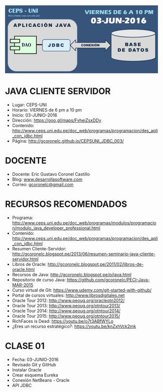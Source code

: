 ![Java CLIENTE-SERVIDOR](https://raw.githubusercontent.com/gcoronelc/CEPSUNI_JDBC_003/master/JavaCS003.png)

# JAVA CLIENTE SERVIDOR

- Lugar: CEPS-UNI
- Horario: VIERNES de 6 pm a 10 pm
- Inicio: 03-JUNIO-2016
- Dirección: https://goo.gl/maps/FvheiZsxDDy
- Contenido: http://www.ceps.uni.edu.pe/doc_web/programas/programacion/des_apli_con_jdbc.html
- Página: http://gcoronelc.github.io/CEPSUNI_JDBC_003/

# DOCENTE

- Docente: Eric Gustavo Coronel Castillo
- Blog: www.desarrollasoftware.com
- Correo: gcoronelc@gmail.com

# RECURSOS RECOMENDADOS

- Programa: http://www.ceps.uni.edu.pe/doc_web/programas/modulos/programacion/modulo_java_developer_professional.html
- Contenido: http://www.ceps.uni.edu.pe/doc_web/programas/programacion/des_apli_con_jdbc.html
- Resumen Cliente-Servidor: http://gcoronelc.blogspot.pe/2013/06/resumen-seminario-java-cliente-servidor.html
- Libros de Oracle: http://gcoronelc.blogspot.pe/2011/02/libros-de-oracle.html
- Recursos de Java: http://gcoronelc.blogspot.pe/p/java.html
- Repositorio de curso Java: https://github.com/gcoronelc/PECI-Java-MAR-2015
- Curso virtual de Git: https://www.udemy.com/git-started-with-github/
- Portal de cursos virtuales: http://www.librosdigitales.net
- Oracle Tour 2012: http://www.peoug.org/oracleotn2012/
- Oracle Tour 2013: http://www.peoug.org/otntour2013/
- Oracle Tour 2014: http://www.peoug.org/otntour2014/
- Oracle Tour 2015: http://www.peoug.org/otntour2015/
- RichFaces is Dead: https://youtu.be/o7t3ABfWYLo
- ¿Eres un recurso estratégico?: https://youtu.be/knZxhVck2mk

# CLASE 01 

- Fecha: 03-JUNIO-2016
- Revisado Git y GitHub
- Instalar Oracle
- Crear esquema Eureka
- Conexión NetBeans - Oracle
- API JDBC











